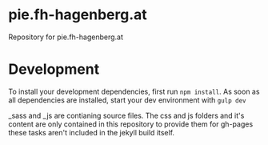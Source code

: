 # pie.fh-hagenberg.at
Repository for pie.fh-hagenberg.at

# Development
To install your development dependencies, first run ```npm install```.
As soon as all dependencies are installed, start your dev environment with ```gulp dev```

\_sass and \_js are contianing source files. The css and js folders and it's content are only contained
in this repository to provide them for gh-pages these tasks aren't included in the jekyll build itself.
